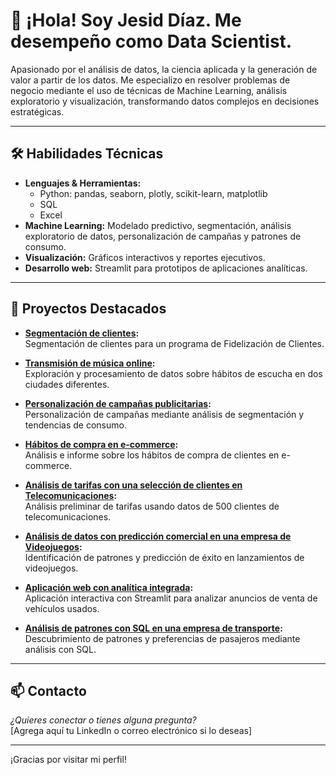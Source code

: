 # 👋 ¡Hola! Soy Jesid Díaz. Me desempeño como Data Scientist.

Apasionado por el análisis de datos, la ciencia aplicada y la generación de valor a partir de los datos. Me especializo en resolver problemas de negocio mediante el uso de técnicas de Machine Learning, análisis exploratorio y visualización, transformando datos complejos en decisiones estratégicas.

---

## 🛠️ Habilidades Técnicas

- **Lenguajes & Herramientas:**  
  - Python: pandas, seaborn, plotly, scikit-learn, matplotlib  
  - SQL  
  - Excel  
- **Machine Learning:** Modelado predictivo, segmentación, análisis exploratorio de datos, personalización de campañas y patrones de consumo.
- **Visualización:** Gráficos interactivos y reportes ejecutivos.
- **Desarrollo web:** Streamlit para prototipos de aplicaciones analíticas.

---

## 🚀 Proyectos Destacados

- **[Segmentación de clientes](https://github.com/JesidDiaz/segmentaci-n_clientes):**  
  Segmentación de clientes para un programa de Fidelización de Clientes.

- **[Transmisión de música online](https://github.com/JesidDiaz/Transmisi-n-de-m-sica-online):**  
  Exploración y procesamiento de datos sobre hábitos de escucha en dos ciudades diferentes.

- **[Personalización de campañas publicitarias](https://github.com/JesidDiaz/Personalizaci-n-de-campa-as-publicitarias):**  
  Personalización de campañas mediante análisis de segmentación y tendencias de consumo.

- **[Hábitos de compra en e-commerce](https://github.com/JesidDiaz/Habitos-de-compra-en-e-commerce):**  
  Análisis e informe sobre los hábitos de compra de clientes en e-commerce.

- **[Análisis de tarifas con una selección de clientes en Telecomunicaciones](https://github.com/JesidDiaz/An-lisis-de-tarifas-con-una-selecci-n-de-clientes-en-Telecomunicaciones):**  
  Análisis preliminar de tarifas usando datos de 500 clientes de telecomunicaciones.

- **[Análisis de datos con predicción comercial en una empresa de Videojuegos](https://github.com/JesidDiaz/Analisis-de-datos-con-prediccion-comercial-en-una-empresa-de-Videojuegos):**  
  Identificación de patrones y predicción de éxito en lanzamientos de videojuegos.

- **[Aplicación web con analítica integrada](https://github.com/JesidDiaz/Project):**  
  Aplicación interactiva con Streamlit para analizar anuncios de venta de vehículos usados.

- **[Análisis de patrones con SQL en una empresa de transporte](https://github.com/JesidDiaz/Analisis-de-patrones-con-SQL-en-una-empresa-de-transporte):**  
  Descubrimiento de patrones y preferencias de pasajeros mediante análisis con SQL.

---

## 📫 Contacto

*¿Quieres conectar o tienes alguna pregunta?*  
[Agrega aquí tu LinkedIn o correo electrónico si lo deseas]

---

¡Gracias por visitar mi perfil!

